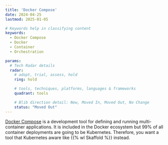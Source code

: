 ```yaml
---
title: 'Docker Compose'
date: 2024-04-25
lastmod: 2025-01-05

# Keywords help in classifying content
keywords:
  - Docker Compose
  - Docker
  - Container
  - Orchestration

params:
  # Tech Radar details
  radar:
    # adopt, trial, assess, hold
    ring: hold

    # tools, techniques, platforms, languages & frameworks
    quadrant: tools

    # Blib direction detail: New, Moved In, Moved Out, No Change
    status: "Moved Out"
---
```


[Docker Compose](https://docs.docker.com/compose) is a development tool for defining and running multi-container applications.  It is included in the Docker ecosystem but 99% of all container deployments are going to be Kubernetes.  Therefore, you want a tool that Kubernetes aware like {{% wl Skaffold %}} instead.

<!--more-->
